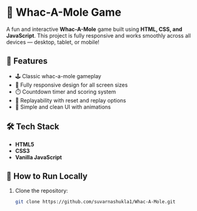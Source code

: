 # 🎯 Whac-A-Mole Game

A fun and interactive **Whac-A-Mole** game built using **HTML, CSS, and JavaScript**. This project is fully responsive and works smoothly across all devices — desktop, tablet, or mobile!

## 🚀 Features

- 🕹️ Classic whac-a-mole gameplay
- 📱 Fully responsive design for all screen sizes
- ⏱️ Countdown timer and scoring system
- 🔁 Replayability with reset and replay options
- 🎨 Simple and clean UI with animations

## 🛠️ Tech Stack

- **HTML5**
- **CSS3**
- **Vanilla JavaScript**



## 🔧 How to Run Locally

1. Clone the repository:

   ```bash
   git clone https://github.com/suvarnashukla1/Whac-A-Mole.git

